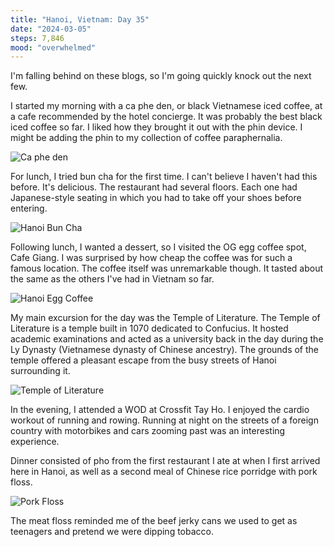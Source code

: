 ```yaml
---
title: "Hanoi, Vietnam: Day 35"
date: "2024-03-05"
steps: 7,846
mood: "overwhelmed"
---
```


I'm falling behind on these blogs, so I'm going quickly knock out the next few.

I started my morning with a ca phe den, or black Vietnamese iced coffee, at a cafe recommended by the hotel concierge. It was probably the best black iced coffee so far. I liked how they brought it out with the phin device. I might be adding the phin to my collection of coffee paraphernalia.

![Ca phe den](/images/ca-phe-den.jpeg)

For lunch, I tried bun cha for the first time. I can't believe I haven't had this before. It's delicious. The restaurant had several floors. Each one had Japanese-style seating in which you had to take off your shoes before entering.

![Hanoi Bun Cha](/images/hanoi-bun-cha.jpeg)

Following lunch, I wanted a dessert, so I visited the OG egg coffee spot, Cafe Giang. I was surprised by how cheap the coffee was for such a famous location. The coffee itself was unremarkable though. It tasted about the same as the others I've had in Vietnam so far.

![Hanoi Egg Coffee](/images/hanoi-egg-coffee.jpeg)

My main excursion for the day was the Temple of Literature. The Temple of Literature is a temple built in 1070 dedicated to Confucius. It hosted academic examinations and acted as a university back in the day during the Ly Dynasty (Vietnamese dynasty of Chinese ancestry). The grounds of the temple offered a pleasant escape from the busy streets of Hanoi surrounding it.

![Temple of Literature](/images/temple-of-lit.jpeg)

In the evening, I attended a WOD at Crossfit Tay Ho. I enjoyed the cardio workout of running and rowing. Running at night on the streets of a foreign country with motorbikes and cars zooming past was an interesting experience.

Dinner consisted of pho from the first restaurant I ate at when I first arrived here in Hanoi, as well as a second meal of Chinese rice porridge with pork floss.

![Pork Floss](/images/pork-floss.jpeg)

The meat floss reminded me of the beef jerky cans we used to get as teenagers and pretend we were dipping tobacco.
